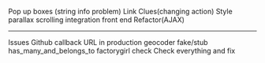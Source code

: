 
Pop up boxes (string info problem)
Link Clues(changing action)
Style
parallax scrolling integration
front end
Refactor(AJAX)

---------------------
Issues
Github callback URL in production
geocoder fake/stub
has_many_and_belongs_to factorygirl check
Check everything and fix



